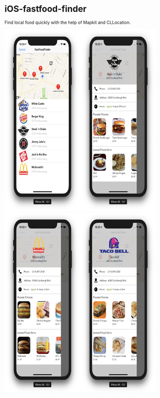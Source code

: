 # iOS-fastfood-finder
Find local food quickly with the help of Mapkit and CLLocation.

<img src="media/food4.png" width="250" height="600"><img src="media/food3.png" width="250" height="600"><img src="media/food2.png" width="250" height="600"><img src="media/food.png" width="250" height="600">
